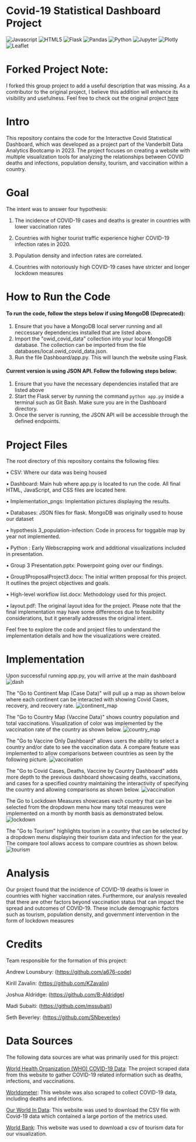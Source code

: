 # Covid-19 Statistical Dashboard Project
![Javascript](https://img.shields.io/badge/JavaScript-323330?style=for-the-badge&logo=javascript&logoColor=F7DF1E)
![HTML5](https://img.shields.io/badge/HTML5-E34F26?style=for-the-badge&logo=html5&logoColor=white)
![Flask](https://img.shields.io/badge/Flask-000000?style=for-the-badge&logo=flask&logoColor=white)
![Pandas](https://img.shields.io/badge/Pandas-2C2D72?style=for-the-badge&logo=pandas&logoColor=white)
![Python](https://img.shields.io/badge/Python-FFD43B?style=for-the-badge&logo=python&logoColor=blue)
![Jupyter](https://img.shields.io/badge/Jupyter-F37626.svg?&style=for-the-badge&logo=Jupyter&logoColor=white)
![Plotly](https://img.shields.io/badge/Plotly-239120?style=for-the-badge&logo=plotly&logoColor=white)
![Leaflet](https://img.shields.io/badge/Leaflet-199900?style=for-the-badge&logo=Leaflet&logoColor=white)

# Forked Project Note:

I forked this group project to add a useful description that was missing. As a contributor to the original project, I believe this addition will enhance its visibility and usefulness. Feel free to check out the original project [here](https://github.com/KZavalin/Project3_COVID_Stats)

# Intro

This repository contains the code for the Interactive Covid Statistical Dashboard, which was developed as a project part of the Vanderbilt Data Analytics Bootcamp in 2023. The project focuses on creating a website with multiple visualization tools for analyzing the relationships between COVID deaths and infections, population density, tourism, and vaccination within a country.

# Goal
The intent was to answer four hypothesis:

1. The incidence of COVID-19 cases and deaths is greater in countries with lower vaccination rates
  
2.	Countries with higher tourist traffic experience higher COVID-19 infection rates in 2020.

3.	Population density and infection rates are correlated. 
	
4.	Countries with notoriously high COVID-19 cases have stricter and longer lockdown measures 

# How to Run the Code
#### To run the code, follow the steps below if using MongoDB (Deprecated):

1. Ensure that you have a MongoDB local server running and all neccessary dependencies installed that are listed above.
2. Import the "owid_covid_data" collection into your local MongoDB database. The collection can be imported from the file databases/local.owid_covid_data.json.
3. Run the file Dashboard/app.py. This will launch the website using Flask.

#### Current version is using JSON API. Follow the following steps below:

1. Ensure that you have the necessary dependencies installed that are listed above
2. Start the Flask server by running the command `python app.py` inside a terminal such as Git Bash. Make sure you are in the Dashboard directory.
3. Once the server is running, the JSON API will be accessible through the defined endpoints.

# Project Files
The root directory of this repository contains the following files:

• CSV: Where our data was being housed

• Dashboard: Main hub where app.py is located to run the code. All final HTML, JavaScript, and CSS files are located here.

• Implementation_pngs: Implentation pictures displaying the results.

• Databases: JSON files for flask. MongoDB was originally used to house our dataset

• hypothesis 3_population-infection: Code in process for toggable map by year not implemented.

• Python : Early Webscrapping work and additional visualizations included in presentation.

• Group 3 Presentation.pptx: Powerpoint going over our findings.

• Group1ProposalProject3.docx: The initial written proposal for this project. It outlines the project objectives and goals.

• High-level workflow list.docx: Methodology used for this project.

• layout.pdf: The original layout idea for the project. Please note that the final implementation may have some differences due to feasibility considerations, but it generally addresses the original intent.

Feel free to explore the code and project files to understand the implementation details and how the visualizations were created.

# Implementation
Upon successful running app.py, you will arrive at the main dashboard
![dash](Implementation_pngs/Dashboard.png)

The "Go to Continent Map (Case Data)" will pull up a map as shown below where each continent can be interacted with showing Covid Cases, recovery, and recovery rate.
![continent_map](Implementation_pngs/Continent_Map.png)

The "Go to Country Map (Vaccine Data)" shows country population and total vaccinations. Visualization of color was implemented by the vaccination rate of the country as shown below.
![country_map](Implementation_pngs/Country_Map.png)

The "Go to Vaccine Only Dashboard" allows users the ability to select a country and/or date to see the vaccination data. A compare feature was implemented to allow comparisons between countries as seen by the following picture.
![vaccination](Implementation_pngs/Vaccination.png)

The "Go to Covid Cases, Deaths, Vaccine by Country Dashboard" adds more depth to the previous dashboard showcasing deaths, vaccinations, and cases for a specified country maintaining the interactivity of specifying the country and allowing comparisons as shown below.
![vaccination](Implementation_pngs/AllDash.png)

The Go to Lockdown Measures showcases each country that can be selected from the dropdown menu how many total measures were implemented on a month by month basis as demonstrated below.
![lockdown](Implementation_pngs/Lockdown.png)

The "Go to Tourism" highlights tourism in a country that can be selected by a dropdown menu displaying their tourism data and infection for the year. The compare tool allows access to compare countries as shown below.
![tourism](Implementation_pngs/Tourism.png)

# Analysis

Our project found that the incidence of COVID-19 deaths is lower in countries with higher vaccination rates. 
Furthermore, our analysis revealed that there are other factors beyond vaccination status that can impact the spread and outcomes of COVID-19. These include demographic factors such as tourism, population density, and government intervention in the form of lockdown measures

# Credits
Team responsible for the formation of this project:

Andrew Lounsbury: (https://github.com/a676-code)

Kirill Zavalin: (https://github.com/KZavalin)

Joshua Aldridge: (https://github.com/B-Aldridge)

Madi Subaiti: (https://github.com/mssubaiti)

Seth Beverley: (https://github.com/SNbeverley)

# Data Sources
The following data sources are what was primarily used for this project:

[World Health Organization (WHO) COVID-19 Data](https://covid19.who.int/data): The project scraped data from this website to gather COVID-19 related information such as deaths, infections, and vaccinations.

[Worldometer](https://www.worldometers.info/coronavirus/): This website was also scraped to collect COVID-19 data, including deaths and infections.

[Our World In Data](https://ourworldindata.org/covid-vaccinations): This website was used to download the CSV file with Covid-19 data which contained a large portion of the metrics used.

[World Bank](https://data.worldbank.org/indicator/ST.INT.ARVL?end=2020&start=2020&view=map&year=2020): This website was used to download a csv of tourism data for our visualization.




